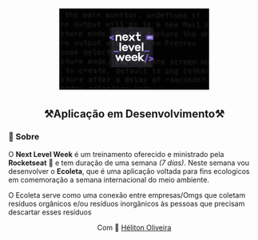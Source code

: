 <h1 align="center">
  <img src="./.github/nlw.gif" width="300" />
</h1>

<h2 align="center">⚒️Aplicação em Desenvolvimento⚒️</h2>

### 📃 Sobre

O **Next Level Week** é um treinamento oferecido e ministrado pela **Rocketseat** 🚀 e tem duração de uma semana *(7 dias)*. Neste semana vou desenvolver o **Ecoleta**, que é uma aplicação voltada para fins ecologicos em comemoração a semana internacional do meio ambiente.

O Ecoleta serve como uma conexão entre empresas/Omgs que coletam resíduos orgânicos e/ou resíduos inorgânicos às pessoas que precisam descartar esses resíduos

<p align="center">Com 💙 <a href="https://www.linkedin.com/in/helitonoliveira/">Héliton Oliveira</a></p>